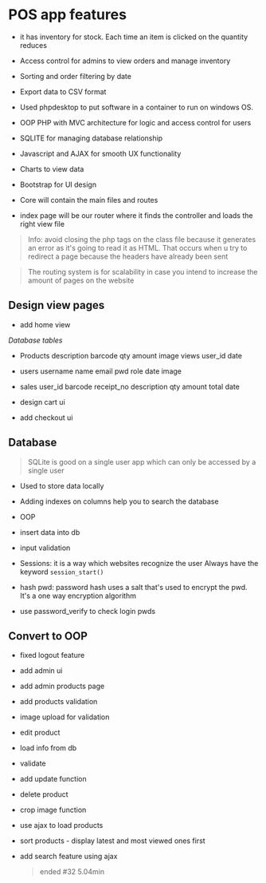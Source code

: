 # POS app features

- it has inventory for stock. Each time an item is clicked on the quantity reduces
- Access control for admins to view orders and manage inventory
- Sorting and order filtering by date
- Export data to CSV format

- Used phpdesktop to put software in a container to run on windows OS.
- OOP PHP with MVC architecture for logic and access control for users
- SQLITE for managing database relationship
- Javascript and AJAX for smooth UX functionality
- Charts to view data
- Bootstrap for UI design

- Core will contain the main files and routes
- index page will be our router where it finds the controller and loads the right view file

> Info: avoid closing the php tags on the class file because it generates an error as it's going to read it as HTML. That occurs when u try to redirect a page because the headers have already been sent

> The routing system is for scalability in case you intend to increase the amount of pages on the website

## Design view pages

- add home view

_Database tables_

- Products
  description
  barcode
  qty
  amount
  image
  views
  user_id
  date

- users
  username
  name
  email
  pwd
  role
  date
  image

- sales
  user_id
  barcode
  receipt_no
  description
  qty
  amount
  total
  date

- design cart ui
- add checkout ui

## Database

> SQLite is good on a single user app which can only be accessed by a single user

- Used to store data locally
- Adding indexes on columns help you to search the database
- OOP

- insert data into db
- input validation

- Sessions: it is a way which websites recognize the user
  Always have the keyword `session_start()`

- hash pwd: password hash uses a salt that's used to encrypt the pwd. It's a one way encryption algorithm
- use password_verify to check login pwds

## Convert to OOP

- fixed logout feature
- add admin ui
- add admin products page

- add products validation
- image upload for validation

- edit product
- load info from db
- validate
- add update function

- delete product

- crop image function

- use ajax to load products
- sort products - display latest and most viewed ones first
- add search feature using ajax

  > ended #32 5.04min

